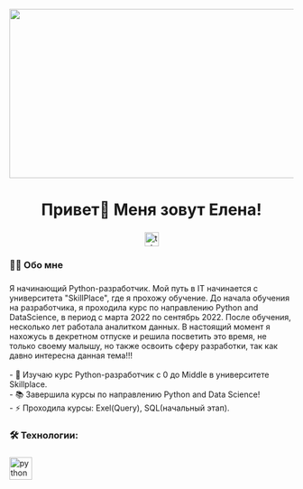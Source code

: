 <br clear="both">

<div align="center">
  <img height="300" width="600" src="https://user-images.githubusercontent.com/74038190/225813708-98b745f2-7d22-48cf-9150-083f1b00d6c9.gif"  />
</div>

###

<h1 align="center">Привет👋 Меня зовут Елена!</h1>

###

<div align="center">
  
  </a>
  <a href="https://t.me/Elena_Takhtarova" target="_blank">
    <img src="https://img.shields.io/static/v1?message=Telegram&logo=telegram&label=&color=2CA5E0&logoColor=white&labelColor=&style=for-the-badge" height="25" alt="telegram logo"  />
  </a>
</div>


<h3 align="left">👩‍💻  Обо мне</h3>

###

<p align="left">Я начинающий Python-разработчик. Мой путь в IT начинается с университета "SkillPlace", где я прохожу обучение. До начала обучения на разработчика, я проходила курс по направлению Python and DataScience, в период с марта 2022 по сентябрь 2022. После обучения, несколько лет работала аналитком данных. В настоящий момент я нахожусь в декретном отпуске и решила посветить это время, не только своему малышу, но также освоить сферу разработки, так как давно интересна данная тема!!!<br><br>- 🔭 Изучаю курс Python-разработчик с 0 до Middle в университете Skillplace.<br>- 📚 Завершила курсы по направлению Python and Data Science!<br>- ⚡ Проходила курсы: Exel(Query), SQL(начальный этап).</p>


###

<h3 align="left">🛠 Технологии:</h3>

###

<div align="left">
  <img src="https://skillicons.dev/icons?i=py" height="40" alt="python logo"  />
  <img width="12" />
</div>

###


